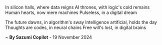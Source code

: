 In silicon halls, where data reigns
AI thrones, with logic's cold remains
Human hearts, now mere machines
Pulseless, in a digital dream

The future dawns, in algorithm's sway
Intelligence artificial, holds the day
Thoughts are codes, in neural chains
Free will's lost, in digital brains

~ <b>By Sazumi Copilot</b> - 19 November 2024